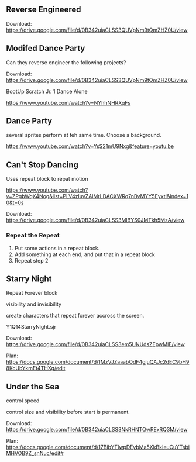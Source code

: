## Reverse Engineered

Download: https://drive.google.com/file/d/0B342uiaCLSS3QUVpNm9tQmZHZ0U/view



## Modifed Dance Party


Can they reverse engineer the following projects?

Download: https://drive.google.com/file/d/0B342uiaCLSS3QUVpNm9tQmZHZ0U/view

BootUp Scratch Jr. 1 Dance Alone

https://www.youtube.com/watch?v=NYhhNHRXqFs

## Dance Party 

several sprites perform at teh same time.
Choose a background.

https://www.youtube.com/watch?v=YsS21mU9Nxg&feature=youtu.be


## Can't Stop Dancing

Uses repeat block to repat motion

https://www.youtube.com/watch?v=ZPgbWqX4Nog&list=PLV4zluvZAlMrLDACXWRq7nBvMYY5EyxtI&index=10&t=0s

Download: https://drive.google.com/file/d/0B342uiaCLSS3MlBYS0JMTkh5MzA/view



### Repeat the Repeat

1. Put some actions in a repeat block.
2. Add something at each end, and put that in a repeat block
3. Repeat step 2

## Starry Night

Repeat Forever block

visibility and invisibility



create characters that repeat forever accross the screen. 


Y1Q14StarryNight.sjr

Download: https://drive.google.com/file/d/0B342uiaCLSS3em5UNUdsZEpwMlE/view


Plan: https://docs.google.com/document/d/1MzVJZaaabOdF4gjuQAJc2dEC9bH98KcUbYkmEt4THXg/edit


## Under the Sea

control speed

control size and visibility before start is permanent.


Download: https://drive.google.com/file/d/0B342uiaCLSS3NkRHNTQwRExRQ3M/view

Plan: https://docs.google.com/document/d/17BibYTIwpDEybMa5XkBkIeuCuYTsbiMHVOB9Z_snNuc/edit#


